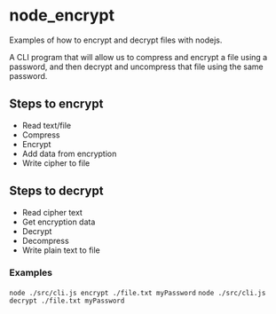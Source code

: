 # node_encrypt
Examples of how to encrypt and decrypt files with nodejs.

A CLI program that will allow us to compress and encrypt a file using a password, and then decrypt and uncompress that file using the same password.

## Steps to encrypt
- Read text/file
- Compress
- Encrypt
- Add data from encryption
- Write cipher to file

## Steps to decrypt
- Read cipher text
- Get encryption data
- Decrypt
- Decompress
- Write plain text to file

### Examples

```node ./src/cli.js encrypt ./file.txt myPassword```
```node ./src/cli.js decrypt ./file.txt myPassword```